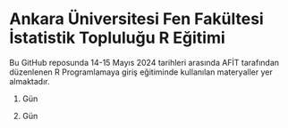 # Ankara Üniversitesi Fen Fakültesi İstatistik Topluluğu R Eğitimi

Bu GitHub reposunda 14-15 Mayıs 2024 tarihleri arasında AFİT tarafından düzenlenen R Programlamaya giriş eğitiminde kullanılan materyaller yer almaktadır. 

1. Gün

2. Gün
